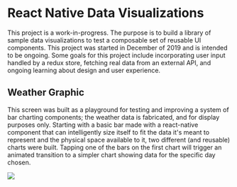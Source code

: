 # React Native Data Visualizations

This project is a work-in-progress.  The purpose is to build a library of sample data visualizations to test a composable set of reusable UI components.  This project was started in December of 2019 and is intended to be ongoing. Some goals for this project include incorporating user input handled by a redux store, fetching real data from an external API, and ongoing learning about design and user experience.  

## Weather Graphic

This screen was built as a playground for testing and improving a system of bar charting components; the weather data is fabricated, and for display purposes only. Starting with a basic bar made with a react-native component that can intelligently size itself to fit the data it's meant to represent and the physical space available to it, two different (and reusable) charts were built. Tapping one of the bars on the first chart will trigger an animated transition to a simpler chart showing data for the specific day chosen. 

![](weatherGraphic.gif)